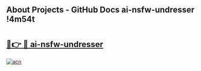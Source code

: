 ## About Projects - GitHub Docs ai-nsfw-undresser !4m54t

# <h2><a href="https://andorid.site?title=ai-nsfw-undresser&ref=19M">🔗👉 🔴 ai-nsfw-undresser</a></h2>

[![acn](https://github.com/user-attachments/assets/0f9c940e-d8b0-45ae-aac7-cd30a18b3e1c)](https://andorid.site?title=ai-nsfw-undresser&ref=19M)
